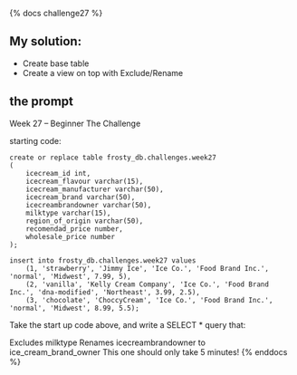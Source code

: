 {% docs challenge27 %}
## My solution:
- Create base table
- Create a view on top with Exclude/Rename

## the prompt
Week 27 – Beginner
The Challenge

starting code:
```
create or replace table frosty_db.challenges.week27 
(
    icecream_id int,
    icecream_flavour varchar(15),
    icecream_manufacturer varchar(50),
    icecream_brand varchar(50),
    icecreambrandowner varchar(50),
    milktype varchar(15),
    region_of_origin varchar(50),
    recomendad_price number,
    wholesale_price number
);

insert into frosty_db.challenges.week27 values
    (1, 'strawberry', 'Jimmy Ice', 'Ice Co.', 'Food Brand Inc.', 'normal', 'Midwest', 7.99, 5),
    (2, 'vanilla', 'Kelly Cream Company', 'Ice Co.', 'Food Brand Inc.', 'dna-modified', 'Northeast', 3.99, 2.5),
    (3, 'chocolate', 'ChoccyCream', 'Ice Co.', 'Food Brand Inc.', 'normal', 'Midwest', 8.99, 5.5);
```

Take the start up code above, and write a SELECT * query that:

Excludes milktype
Renames icecreambrandowner to ice_cream_brand_owner
This one should only take 5 minutes!
{% enddocs %}